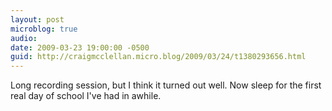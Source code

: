 ```yaml
---
layout: post
microblog: true
audio: 
date: 2009-03-23 19:00:00 -0500
guid: http://craigmcclellan.micro.blog/2009/03/24/t1380293656.html
---
```

Long recording session, but I think it turned out well.  Now sleep for the first real day of school I've had in awhile.
